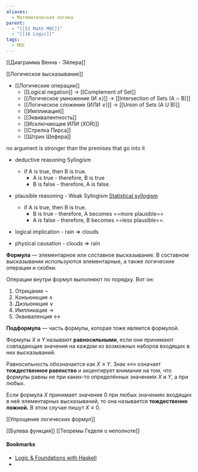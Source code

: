 ```yaml
---
aliases:
  - Математическая логика
parent:
  - "[[51 Math MOC]]"
  - "[[16 Logic]]"
tags:
  - MOC
---
```

[[Диаграмма Венна - Эйлера]]

[[Логическое высказывание]]

- [[Логические операции]]
    - [[Logical negation]]                -> [[Complement of Set]]
    - [[Логическое умножение (И ∧)]]    -> [[Intersection of Sets (A ∩ B)]]
	- [[Логическое сложение (ИЛИ ∨)]] -> [[Union of Sets (A U B)]]
	- [[Импликация]]
	- [[Эквивалентность]]
	- [[Исключающее ИЛИ (XOR)]]
	- [[Стрелка Пирса]]
	- [[Штрих Шефера]]



no argument is stronger than the premises that go into it

- deductive reasoning Syllogism
	- if A is true, then B is true. 
        - A is true - therefore, B is true
        - B is false - therefore, A is false.
- plausible reasoning - Weak Syllogism [Statistical syllogism](https://en.wikipedia.org/wiki/Statistical_syllogism) 
	- if A is true, then B is true.
        - B is true - therefore, A becomes ==more plausible==
        - A is false - therefore, B becomes ==less plausible==.

- logical implication - rain $⇒$ clouds
- physical causation - clouds $⇒$ rain


**Формула** — элементарное или составное высказывание. В составном высказывании используются элементарные, а также логические операции и скобки.

Операции внутри формул выполняют по порядку. Вот он:
1.  Отрицание $¬$
2.  Конъюнкция $∧$
3.  Дизъюнкция $∨$
4.  Импликация $→$
5.  Эквиваленция $↔$


**Подформула** — часть формулы, которая тоже является формулой.

Формулы $X$ и $Y$ называют **равносильными**, если они принимают совпадающие значения на каждом из возможных наборов входящих в них высказываний. 

Равносильность обозначается как $X≡Y$. Знак «$≡$» означает **тождественное равенство** и акцентирует внимание на том, что формулы равны не при каких-то определённых значениях $X$ и $Y$, а при любых.

Если формула $X$ принимает значение $0$ при любых значениях входящих в неё элементарных высказываний, то она называется **тождественно ложной.** В этом случае пишут $X≡0$.

[[Упрощение логических формул]]

[[Булева функция]]
[[Теоремы Геделя о неполноте]]


#### Bookmarks
- [Logic & Foundations with Haskell](https://www.youtube.com/watch?v=0HImO-me_sg&list=PLd8NbPjkXPliojM8YMN3z3o9--zXwti8Z)
- 